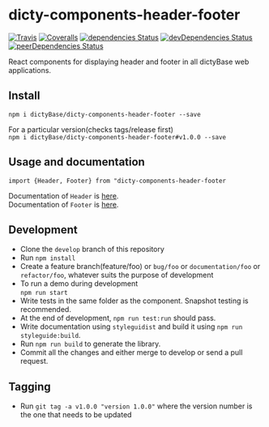 # dicty-components-header-footer

[![Travis][build-badge]][build]
[![Coveralls][coveralls-badge]][coveralls]
[![dependencies Status](https://david-dm.org/dictyBase/dicty-components-header-footer/status.svg?style=flat-square)](https://david-dm.org/dictyBase/dicty-components-header-footer)
[![devDependencies Status](https://david-dm.org/dictyBase/dicty-components-header-footer/dev-status.svg?style=flat-square)](https://david-dm.org/dictyBase/dicty-components-header-footer?type=dev)
[![peerDependencies Status](https://david-dm.org/dictyBase/dicty-components-header-footer/peer-status.svg?style=flat-square)](https://david-dm.org/dictyBase/dicty-components-header-footer?type=peer)

React components for displaying header and footer in all dictyBase web applications.

## Install
  ```npm i dictyBase/dicty-components-header-footer --save```

  For a particular version(checks tags/release first)  
  ```npm i dictyBase/dicty-components-header-footer#v1.0.0 --save```

## Usage and documentation
```import {Header, Footer} from "dicty-components-header-footer``` 

Documentation of `Header` is [here](https://dictybase.github.io/dicty-components-header-footer/#!/Header).  
Documentation of `Footer` is [here](https://dictybase.github.io/dicty-components-header-footer/#!/Footer).  


## Development
+ Clone the `develop` branch of this repository  
+ Run `npm install`  
+ Create a feature branch(feature/foo) or `bug/foo` or `documentation/foo` or
  `refactor/foo`, whatever suits the purpose of development  
+ To run a demo during development  
  ```npm run start```
+ Write tests in the same folder as the component. Snapshot testing is recommended.  
+ At the end of development, ```npm run test:run``` should pass.  
+ Write documentation using `styleguidist` and build it using ```npm run styleguide:build```.  
+ Run ```npm run build``` to generate the library.  
+ Commit all the changes and either merge to develop or send a pull request.

## Tagging
+ Run `git tag -a v1.0.0 "version 1.0.0"` where the version number is the one that needs to be updated

[build-badge]: https://travis-ci.org/dictyBase/dicty-components-header-footer.svg?branch=develop
[build]: https://travis-ci.org/dictyBase/dicty-components-header-footer

[coveralls-badge]: https://coveralls.io/repos/github/dictyBase/dicty-components-header-footer/badge.svg?branch=develop
[coveralls]: https://coveralls.io/github/dictyBase/dicty-components-header-footer?branch=develop
